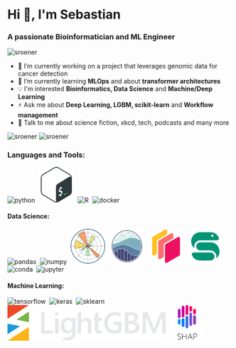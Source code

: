 <!--
**sroener/sroener** is a ✨ _special_ ✨ repository because its `README.md` (this file) appears on your GitHub profile.

Here are some ideas to get you started:

- 🔭 I’m currently working on ...
- 🌱 I’m currently learning ...
- 👯 I’m looking to collaborate on ...
- 🤔 I’m looking for help with ...
- 💬 Ask me about ...
- 📫 How to reach me: ...
- 😄 Pronouns: ...
- ⚡ Fun fact: ...
-->
<h1 align="justify">Hi 👋, I'm Sebastian</h1>
<h3 align="justify">A passionate Bioinformatician and ML Engineer</h3>

<p align="justify"> <img src="https://komarev.com/ghpvc/?username=sroener&label=Profile%20views&color=0e75b6&style=flat" alt="sroener" /> </p>

- 🔭 I’m currently working on a project that leverages genomic data for cancer detection
- 🌱 I’m currently learning **MLOps** and about **transformer architectures**
- :bulb: I'm interested **Bioinformatics, Data Science** and **Machine/Deep Learning**
- ⚡ Ask me about **Deep Learning, LGBM, scikit-learn** and **Workflow management**
- 💬 Talk to me about science fiction, xkcd, tech, podcasts and many more

<img height=200 align="justify" src="https://github-readme-stats.vercel.app/api?username=sroener&show_icons=true&theme=tokyonight&locale=en&rank_icon=github" alt="sroener" />
<img height=189 align="justify" src="https://github-readme-streak-stats.herokuapp.com/?user=sroener&theme=tokyonight&type=svg" alt="sroener"/>


<h3 align="justify">Languages and Tools:</h3>

<div>
          
  <img src="https://cdn.jsdelivr.net/gh/devicons/devicon@latest/icons/python/python-original.svg" title="Python" alt="python" width="80" height="80"/>&nbsp;
   <img src="Icons/bash-icon-svgrepo-com.svg" title="LightGBM" alt="LightGBM" width="80" height="80"/>&nbsp;
   <img src="https://cdn.jsdelivr.net/gh/devicons/devicon@latest/icons/r/r-original.svg" title="R" alt="R" height="80"/>&nbsp;
   <img src="https://cdn.jsdelivr.net/gh/devicons/devicon@latest/icons/docker/docker-original-wordmark.svg" title="Docker" alt="docker" height="80"/>&nbsp;
  
</div>

<h4 align="justify">Data Science:</h3>

<div>
  <img src="https://cdn.jsdelivr.net/gh/devicons/devicon@latest/icons/pandas/pandas-original.svg" title="Pandas" alt="pandas" width="80" height="80"/>&nbsp;
  <img src="https://cdn.jsdelivr.net/gh/devicons/devicon@latest/icons/numpy/numpy-original.svg" title="NumPy" alt="numpy" width="80" height="80"/>&nbsp;   
  <img src="Icons/Matplotlib_logo.svg" title="Matplotlib" alt="Matplotlib" width="80" height="80"/>&nbsp;  
  <img src="Icons/seaborn_logo-mark-lightbg.svg" title="Seaborn" alt="seaborn" width="80" height="80"/>&nbsp;  
  <img src="Icons/dask_icon.svg" title="Dask" alt="dask" width="80" height="80"/>&nbsp;  
  <img src="Icons/Snakemake_logo.svg" title="Snakemake" alt="Snakemake" width="80" height="80"/>&nbsp;  
  <img src="https://cdn.jsdelivr.net/gh/devicons/devicon@latest/icons/anaconda/anaconda-original.svg" title="Conda" alt="conda" width="80" height="80"/>&nbsp;  
  <img src="https://cdn.jsdelivr.net/gh/devicons/devicon@latest/icons/jupyter/jupyter-original-wordmark.svg" title="Jupyter" alt="jupyter" width="80" height="80"/>&nbsp; 
</div>

<h4 align="justify">Machine Learning:</h3>

<div>
  <img src="https://cdn.jsdelivr.net/gh/devicons/devicon@latest/icons/tensorflow/tensorflow-original.svg" title="Tensorflow" alt="tensorflow" width="80" height="80"/>&nbsp;
  <img src="https://cdn.jsdelivr.net/gh/devicons/devicon@latest/icons/keras/keras-original.svg" title="Keras" alt="keras" width="80" height="80"/>&nbsp;    
  <img src="https://cdn.jsdelivr.net/gh/devicons/devicon@latest/icons/scikitlearn/scikitlearn-original.svg" title="Scikit-Learn" alt="sklearn" height="80"/>&nbsp;
  <img src="Icons/LightGBM_logo_grey_text.svg" title="LightGBM" alt="LightGBM" height="80"/>&nbsp;  
  <img src="Icons/shap_logo.png" title="LightGBM" alt="LightGBM" height="80"/>&nbsp; 
</div>

          

<p><img align="justify"  /></p>




